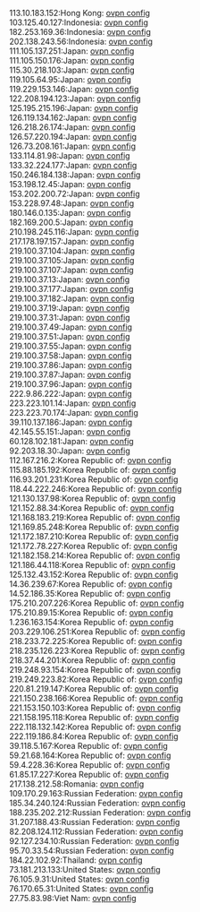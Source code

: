 113.10.183.152:Hong Kong: [ovpn config](vpn/113_10_183_152.ovpn)  
103.125.40.127:Indonesia: [ovpn config](vpn/103_125_40_127.ovpn)  
182.253.169.36:Indonesia: [ovpn config](vpn/182_253_169_36.ovpn)  
202.138.243.56:Indonesia: [ovpn config](vpn/202_138_243_56.ovpn)  
111.105.137.251:Japan: [ovpn config](vpn/111_105_137_251.ovpn)  
111.105.150.176:Japan: [ovpn config](vpn/111_105_150_176.ovpn)  
115.30.218.103:Japan: [ovpn config](vpn/115_30_218_103.ovpn)  
119.105.64.95:Japan: [ovpn config](vpn/119_105_64_95.ovpn)  
119.229.153.146:Japan: [ovpn config](vpn/119_229_153_146.ovpn)  
122.208.194.123:Japan: [ovpn config](vpn/122_208_194_123.ovpn)  
125.195.215.196:Japan: [ovpn config](vpn/125_195_215_196.ovpn)  
126.119.134.162:Japan: [ovpn config](vpn/126_119_134_162.ovpn)  
126.218.26.174:Japan: [ovpn config](vpn/126_218_26_174.ovpn)  
126.57.220.194:Japan: [ovpn config](vpn/126_57_220_194.ovpn)  
126.73.208.161:Japan: [ovpn config](vpn/126_73_208_161.ovpn)  
133.114.81.98:Japan: [ovpn config](vpn/133_114_81_98.ovpn)  
133.32.224.177:Japan: [ovpn config](vpn/133_32_224_177.ovpn)  
150.246.184.138:Japan: [ovpn config](vpn/150_246_184_138.ovpn)  
153.198.12.45:Japan: [ovpn config](vpn/153_198_12_45.ovpn)  
153.202.200.72:Japan: [ovpn config](vpn/153_202_200_72.ovpn)  
153.228.97.48:Japan: [ovpn config](vpn/153_228_97_48.ovpn)  
180.146.0.135:Japan: [ovpn config](vpn/180_146_0_135.ovpn)  
182.169.200.5:Japan: [ovpn config](vpn/182_169_200_5.ovpn)  
210.198.245.116:Japan: [ovpn config](vpn/210_198_245_116.ovpn)  
217.178.197.157:Japan: [ovpn config](vpn/217_178_197_157.ovpn)  
219.100.37.104:Japan: [ovpn config](vpn/219_100_37_104.ovpn)  
219.100.37.105:Japan: [ovpn config](vpn/219_100_37_105.ovpn)  
219.100.37.107:Japan: [ovpn config](vpn/219_100_37_107.ovpn)  
219.100.37.13:Japan: [ovpn config](vpn/219_100_37_13.ovpn)  
219.100.37.177:Japan: [ovpn config](vpn/219_100_37_177.ovpn)  
219.100.37.182:Japan: [ovpn config](vpn/219_100_37_182.ovpn)  
219.100.37.19:Japan: [ovpn config](vpn/219_100_37_19.ovpn)  
219.100.37.31:Japan: [ovpn config](vpn/219_100_37_31.ovpn)  
219.100.37.49:Japan: [ovpn config](vpn/219_100_37_49.ovpn)  
219.100.37.51:Japan: [ovpn config](vpn/219_100_37_51.ovpn)  
219.100.37.55:Japan: [ovpn config](vpn/219_100_37_55.ovpn)  
219.100.37.58:Japan: [ovpn config](vpn/219_100_37_58.ovpn)  
219.100.37.86:Japan: [ovpn config](vpn/219_100_37_86.ovpn)  
219.100.37.87:Japan: [ovpn config](vpn/219_100_37_87.ovpn)  
219.100.37.96:Japan: [ovpn config](vpn/219_100_37_96.ovpn)  
222.9.86.222:Japan: [ovpn config](vpn/222_9_86_222.ovpn)  
223.223.101.14:Japan: [ovpn config](vpn/223_223_101_14.ovpn)  
223.223.70.174:Japan: [ovpn config](vpn/223_223_70_174.ovpn)  
39.110.137.186:Japan: [ovpn config](vpn/39_110_137_186.ovpn)  
42.145.55.151:Japan: [ovpn config](vpn/42_145_55_151.ovpn)  
60.128.102.181:Japan: [ovpn config](vpn/60_128_102_181.ovpn)  
92.203.18.30:Japan: [ovpn config](vpn/92_203_18_30.ovpn)  
112.167.216.2:Korea Republic of: [ovpn config](vpn/112_167_216_2.ovpn)  
115.88.185.192:Korea Republic of: [ovpn config](vpn/115_88_185_192.ovpn)  
116.93.201.231:Korea Republic of: [ovpn config](vpn/116_93_201_231.ovpn)  
118.44.222.246:Korea Republic of: [ovpn config](vpn/118_44_222_246.ovpn)  
121.130.137.98:Korea Republic of: [ovpn config](vpn/121_130_137_98.ovpn)  
121.152.88.34:Korea Republic of: [ovpn config](vpn/121_152_88_34.ovpn)  
121.168.183.219:Korea Republic of: [ovpn config](vpn/121_168_183_219.ovpn)  
121.169.85.248:Korea Republic of: [ovpn config](vpn/121_169_85_248.ovpn)  
121.172.187.210:Korea Republic of: [ovpn config](vpn/121_172_187_210.ovpn)  
121.172.78.227:Korea Republic of: [ovpn config](vpn/121_172_78_227.ovpn)  
121.182.158.214:Korea Republic of: [ovpn config](vpn/121_182_158_214.ovpn)  
121.186.44.118:Korea Republic of: [ovpn config](vpn/121_186_44_118.ovpn)  
125.132.43.152:Korea Republic of: [ovpn config](vpn/125_132_43_152.ovpn)  
14.36.239.67:Korea Republic of: [ovpn config](vpn/14_36_239_67.ovpn)  
14.52.186.35:Korea Republic of: [ovpn config](vpn/14_52_186_35.ovpn)  
175.210.207.226:Korea Republic of: [ovpn config](vpn/175_210_207_226.ovpn)  
175.210.89.15:Korea Republic of: [ovpn config](vpn/175_210_89_15.ovpn)  
1.236.163.154:Korea Republic of: [ovpn config](vpn/1_236_163_154.ovpn)  
203.229.106.251:Korea Republic of: [ovpn config](vpn/203_229_106_251.ovpn)  
218.233.72.225:Korea Republic of: [ovpn config](vpn/218_233_72_225.ovpn)  
218.235.126.223:Korea Republic of: [ovpn config](vpn/218_235_126_223.ovpn)  
218.37.44.201:Korea Republic of: [ovpn config](vpn/218_37_44_201.ovpn)  
219.248.93.154:Korea Republic of: [ovpn config](vpn/219_248_93_154.ovpn)  
219.249.223.82:Korea Republic of: [ovpn config](vpn/219_249_223_82.ovpn)  
220.81.219.147:Korea Republic of: [ovpn config](vpn/220_81_219_147.ovpn)  
221.150.238.166:Korea Republic of: [ovpn config](vpn/221_150_238_166.ovpn)  
221.153.150.103:Korea Republic of: [ovpn config](vpn/221_153_150_103.ovpn)  
221.158.195.118:Korea Republic of: [ovpn config](vpn/221_158_195_118.ovpn)  
222.118.132.142:Korea Republic of: [ovpn config](vpn/222_118_132_142.ovpn)  
222.119.186.84:Korea Republic of: [ovpn config](vpn/222_119_186_84.ovpn)  
39.118.5.167:Korea Republic of: [ovpn config](vpn/39_118_5_167.ovpn)  
59.21.68.164:Korea Republic of: [ovpn config](vpn/59_21_68_164.ovpn)  
59.4.228.36:Korea Republic of: [ovpn config](vpn/59_4_228_36.ovpn)  
61.85.17.227:Korea Republic of: [ovpn config](vpn/61_85_17_227.ovpn)  
217.138.212.58:Romania: [ovpn config](vpn/217_138_212_58.ovpn)  
109.170.29.163:Russian Federation: [ovpn config](vpn/109_170_29_163.ovpn)  
185.34.240.124:Russian Federation: [ovpn config](vpn/185_34_240_124.ovpn)  
188.235.202.212:Russian Federation: [ovpn config](vpn/188_235_202_212.ovpn)  
31.207.188.43:Russian Federation: [ovpn config](vpn/31_207_188_43.ovpn)  
82.208.124.112:Russian Federation: [ovpn config](vpn/82_208_124_112.ovpn)  
92.127.234.10:Russian Federation: [ovpn config](vpn/92_127_234_10.ovpn)  
95.70.33.54:Russian Federation: [ovpn config](vpn/95_70_33_54.ovpn)  
184.22.102.92:Thailand: [ovpn config](vpn/184_22_102_92.ovpn)  
73.181.213.133:United States: [ovpn config](vpn/73_181_213_133.ovpn)  
76.105.9.31:United States: [ovpn config](vpn/76_105_9_31.ovpn)  
76.170.65.31:United States: [ovpn config](vpn/76_170_65_31.ovpn)  
27.75.83.98:Viet Nam: [ovpn config](vpn/27_75_83_98.ovpn)  
